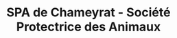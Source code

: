 ---
title: "SPA de Chameyrat - Société Protectrice des Animaux"
url: /chameyrat/spa-de-chameyrat-societe-protectrice-des-animaux/
shop: animal de compagnie
---
